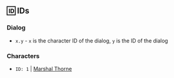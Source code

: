 ## 🆔 IDs

### Dialog

- `x.y` - `x` is the character ID of the dialog, `y` is the ID of the dialog

### Characters

- `ID: 1` | [Marshal Thorne](../characters/Marshal_Thorne.md)

